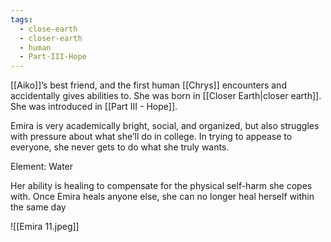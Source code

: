 ```yaml
---
tags:
  - close-earth
  - closer-earth
  - human
  - Part-III-Hope
---
```

[[Aiko]]’s best friend, and the first human [[Chrys]] encounters and accidentally gives abilities to. She was born in [[Closer Earth|closer earth]]. She was introduced in [[Part III - Hope]].

Emira is very academically bright, social, and organized, but also struggles with pressure about what she’ll do in college. In trying to appease to everyone, she never gets to do what she truly wants.

Element: Water

Her ability is healing to compensate for the physical self-harm she copes with. Once  Emira heals anyone else, she can no longer heal herself within the same day

![[Emira 11.jpeg]]